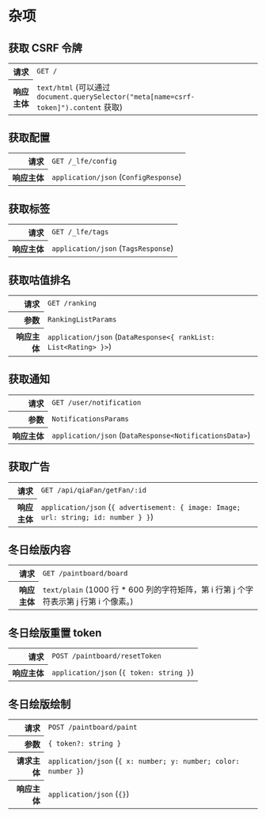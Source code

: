 # 杂项

## 获取 CSRF 令牌

<table>
  <tr>
    <th align="right">请求</th>
    <td><code>GET /</code></td>
  </tr>
  <tr>
    <th align="right">响应主体</th>
    <td><code>text/html</code> (可以通过 <code>document.querySelector("meta[name=csrf-token]").content</code> 获取)</td>
  </tr>
</table>

## 获取配置

<table>
  <tr>
    <th align="right">请求</th>
    <td><code>GET /_lfe/config</code></td>
  </tr>
  <tr>
    <th align="right">响应主体</th>
    <td><code>application/json</code> (<code>ConfigResponse</code>)</td>
  </tr>
</table>

## 获取标签

<table>
  <tr>
    <th align="right">请求</th>
    <td><code>GET /_lfe/tags</code></td>
  </tr>
  <tr>
    <th align="right">响应主体</th>
    <td><code>application/json</code> (<code>TagsResponse</code>)</td>
  </tr>
</table>

## 获取咕值排名

<table>
  <tr>
    <th align="right">请求</th>
    <td><code>GET /ranking</code></td>
  </tr>
  <tr>
    <th align="right">参数</th>
    <td><code>RankingListParams</code></td>
  </tr>
  <tr>
    <th align="right">响应主体</th>
    <td><code>application/json</code> (<code>DataResponse&lt;{ rankList: List&lt;Rating&gt; }&gt;</code>)</td>
  </tr>
</table>

## 获取通知

<table>
  <tr>
    <th align="right">请求</th>
    <td><code>GET /user/notification</code></td>
  </tr>
  <tr>
    <th align="right">参数</th>
    <td><code>NotificationsParams</code></td>
  </tr>
  <tr>
    <th align="right">响应主体</th>
    <td><code>application/json</code> (<code>DataResponse&lt;NotificationsData&gt;</code>)</td>
  </tr>
</table>

## 获取广告

<table>
  <tr>
    <th align="right">请求</th>
    <td><code>GET /api/qiaFan/getFan/:id</code></td>
  </tr>
  <tr>
    <th align="right">响应主体</th>
    <td><code>application/json</code> (<code>{ advertisement: { image: Image; url: string; id: number } }</code>)</td>
  </tr>
</table>

## 冬日绘版内容

<table>
  <tr>
    <th align="right">请求</th>
    <td><code>GET /paintboard/board</code></td>
  </tr>
  <tr>
    <th align="right">响应主体</th>
    <td><code>text/plain</code> (1000 行 * 600 列的字符矩阵，第 i 行第 j 个字符表示第 j 行第 i 个像素。)</td>
  </tr>
</table>

## 冬日绘版重置 token

<table>
  <tr>
    <th align="right">请求</th>
    <td><code>POST /paintboard/resetToken</code></td>
  </tr>
  <tr>
    <th align="right">响应主体</th>
    <td><code>application/json</code> (<code>{ token: string }</code>)</td>
  </tr>
</table>

<!--
## 冬日绘版更新检测

<table>
  <tr>
    <th align="right">请求</th>
    <td><code>GET wss://ws.luogu.com.cn/ws </code></td>
  </tr>
  <tr>
    <th align="right">响应主体</th>
    <td>自己意会</td>
  </tr>
</table>
-->

## 冬日绘版绘制

<table>
  <tr>
    <th align="right">请求</th>
    <td><code>POST /paintboard/paint</code></td>
  </tr>
  <tr>
    <th align="right">参数</th>
    <td><code>{ token?: string }</code></td>
  </tr>
  <tr>
    <th align="right">请求主体</th>
    <td><code>application/json</code> (<code>{ x: number; y: number; color: number }</code>)</td>
  </tr>
  <tr>
    <th align="right">响应主体</th>
    <td><code>application/json</code> (<code>{}</code>)</td>
  </tr>
</table>
